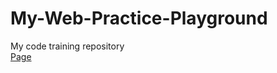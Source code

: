 # My-Web-Practice-Playground
My code training repository<br>
<a href="https://dante-gabriel-tokomoto-takatu.github.io/My-Web-Practice-Playground/"> Page </a>

